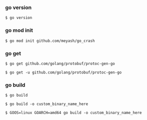 ### go version
```
$ go version
```

### go mod init
```
$ go mod init github.com/meyash/go_crash
```

### go get
```
$ go get github.com/golang/protobuf/protoc-gen-go
```
```
$ go get -u github.com/golang/protobuf/protoc-gen-go
```

### go build
```
$ go build
```
```
$ go build -o custom_binary_name_here
```
```
$ GOOS=linux GOARCH=amd64 go build -o custom_binary_name_here 
```

